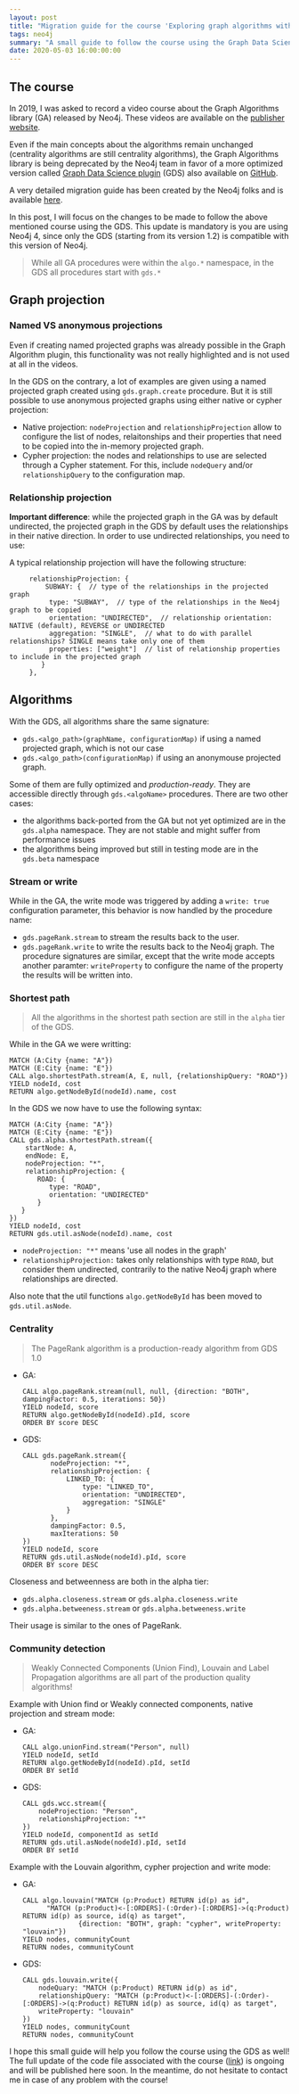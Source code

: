 ```yaml
---
layout: post
title: "Migration guide for the course 'Exploring graph algorithms with Neo4j'"
tags: neo4j
summary: "A small guide to follow the course using the Graph Data Science plugin instead of the Graph Algorithms library."
date: 2020-05-03 16:00:00:00
---
```



## The course

In 2019, I was asked to record a video course about the Graph Algorithms library (GA) released by Neo4j. These videos are available on the [publisher website](https://www.packtpub.com/eu/application-development/exploring-graph-algorithms-neo4j-video).

Even if the main concepts about the algorithms remain unchanged (centrality algorithms are still centrality algorithms), the Graph Algorithms library is being deprecated by the Neo4j team in favor of a more optimized version called [Graph Data Science plugin](https://neo4j.com/docs/graph-data-science/current/) (GDS) also available on [GitHub](https://github.com/neo4j/graph-data-science).

A very detailed migration guide has been created by the Neo4j folks and is available [here](https://neo4j.com/docs/graph-data-science/current/appendix-b/).

In this post, I will focus on the changes to be made to follow the above mentioned course using the GDS. This update is mandatory is you are using Neo4j 4, since only the GDS (starting from its version 1.2) is compatible with this version of Neo4j.

> While all GA procedures were within the `algo.*` namespace, in the GDS all procedures start with `gds.*` 

## Graph projection

### Named VS anonymous projections

Even if creating named projected graphs was already possible in the Graph Algorithm plugin, this functionality was not really highlighted and is not used at all in the videos.

In the GDS on the contrary, a lot of examples are given using a named projected graph created using `gds.graph.create` procedure. But it is still possible to use anonymous projected graphs using either native or cypher projection:

- Native projection: `nodeProjection` and `relationshipProjection` allow to configure the list of nodes, relaitonships and their properties that need to be copied into the in-memory projected graph.
- Cypher projection: the nodes and relationships to use are selected through a Cypher statement. For this, include `nodeQuery` and/or `relationshipQuery` to the configuration map.


### Relationship projection

**Important difference**: while the projected graph in the GA was by default undirected, the projected graph in the GDS by default uses the relationships in their native direction. In order to use undirected relationships, you need to use:

A typical relationship projection will have the following structure:

```
     relationshipProjection: {
         SUBWAY: {  // type of the relationships in the projected graph
	      type: "SUBWAY",  // type of the relationships in the Neo4j graph to be copied
	      orientation: "UNDIRECTED",  // relationship orientation: NATIVE (default), REVERSE or UNDIRECTED
		  aggregation: "SINGLE",  // what to do with parallel relationships? SINGLE means take only one of them
	      properties: ["weight"]  // list of relationship properties to include in the projected graph
	    }
     },
```


## Algorithms

With the GDS, all algorithms share the same signature:

- `gds.<algo_path>(graphName, configurationMap)` if using a named projected graph, which is not our case
- `gds.<algo_path>(configurationMap)` if using an anonymouse projected graph.

Some of them are fully optimized and _production-ready_. They are accessible directly through `gds.<algoName>` procedures. There are two other cases:

- the algorithms back-ported from the GA but not yet optimized are in the `gds.alpha` namespace. They are not stable and might suffer from performance issues
- the algorithms being improved but still in testing mode are in the `gds.beta` namespace


### Stream or write

While in the GA, the write mode was triggered by adding a `write: true` configuration parameter, this behavior is now handled by the procedure name:

- `gds.pageRank.stream` to stream the results back to the user.
- `gds.pageRank.write` to write the results back to the Neo4j graph. The procedure signatures are similar, except that the write mode accepts another paramter: `writeProperty` to configure the name of the property the results will be written into.


### Shortest path

> All the algorithms in the shortest path section are still in the `alpha` tier of the GDS.


While in the GA we were writting:

```
MATCH (A:City {name: "A"})
MATCH (E:City {name: "E"})
CALL algo.shortestPath.stream(A, E, null, {relationshipQuery: "ROAD"})
YIELD nodeId, cost
RETURN algo.getNodeById(nodeId).name, cost
```

In the GDS we now have to use the following syntax:

```
MATCH (A:City {name: "A"})
MATCH (E:City {name: "E"})
CALL gds.alpha.shortestPath.stream({
	startNode: A, 
	endNode: E, 
	nodeProjection: "*",
    relationshipProjection: {
       ROAD: {
	      type: "ROAD",
	      orientation: "UNDIRECTED"
       }
   }
})
YIELD nodeId, cost
RETURN gds.util.asNode(nodeId).name, cost
```

- `nodeProjection: "*"` means 'use all nodes in the graph'
- `relationshipProjection:` takes only relationships with type `ROAD`, but consider them undirected, contrarily to the native Neo4j graph where relationships are directed.

Also note that the util functions `algo.getNodeById` has been moved to `gds.util.asNode`.


### Centrality

> The PageRank algorithm is a production-ready algorithm from GDS 1.0


- GA:
    ```
	CALL algo.pageRank.stream(null, null, {direction: "BOTH", dampingFactor: 0.5, iterations: 50})
	YIELD nodeId, score
	RETURN algo.getNodeById(nodeId).pId, score
	ORDER BY score DESC
    ```
- GDS:
    ```
	CALL gds.pageRank.stream({
		   nodeProjection: "*",
		   relationshipProjection: {
			   LINKED_TO: {
				   type: "LINKED_TO",
				   orientation: "UNDIRECTED",
				   aggregation: "SINGLE"
			   }
		   },
		   dampingFactor: 0.5,
		   maxIterations: 50
	})
	YIELD nodeId, score
	RETURN gds.util.asNode(nodeId).pId, score
	ORDER BY score DESC
	```

Closeness and betweenness are both in the alpha tier:

- `gds.alpha.closeness.stream` or `gds.alpha.closeness.write`
- `gds.alpha.betweeness.stream` or `gds.alpha.betweeness.write`

Their usage is similar to the ones of PageRank.


### Community detection

> Weakly Connected Components (Union Find), Louvain and Label Propagation algorithms are all part of the production quality algorithms!


Example with Union find or Weakly connected components, native projection and stream mode:

- GA:
    ```
	CALL algo.unionFind.stream("Person", null)
	YIELD nodeId, setId
	RETURN algo.getNodeById(nodeId).pId, setId
	ORDER BY setId	
	```
- GDS:
    ```
	CALL gds.wcc.stream({
		nodeProjection: "Person",
		relationshipProjection: "*"
	}) 
	YIELD nodeId, componentId as setId
	RETURN gds.util.asNode(nodeId).pId, setId
	ORDER BY setId
	```

Example with the Louvain algorithm, cypher projection and write mode:

- GA:
    ```
	CALL algo.louvain("MATCH (p:Product) RETURN id(p) as id",
		  "MATCH (p:Product)<-[:ORDERS]-(:Order)-[:ORDERS]->(q:Product) RETURN id(p) as source, id(q) as target", 
                  {direction: "BOTH", graph: "cypher", writeProperty: "louvain"})
	YIELD nodes, communityCount
	RETURN nodes, communityCount
	```
	
- GDS:
    ```
	CALL gds.louvain.write({
		nodeQuary: "MATCH (p:Product) RETURN id(p) as id",
		relationshipQuery: "MATCH (p:Product)<-[:ORDERS]-(:Order)-[:ORDERS]->(q:Product) RETURN id(p) as source, id(q) as target", 
		writeProperty: "louvain"
	})
	YIELD nodes, communityCount
	RETURN nodes, communityCount
	```


I hope this small guide will help you follow the course using the GDS as well! The full update of the code file associated with the course ([link](https://github.com/PacktPublishing/Exploring-Graph-Algorithms-with-Neo4j)) is ongoing and will be published here soon. In the meantime, do not hesitate to contact me in case of any problem with the course!
